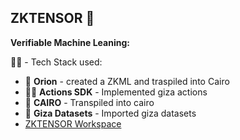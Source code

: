 ## ZKTENSOR 👋

**Verifiable Machine Leaning:**

🙋‍♀️  - Tech Stack used:
- 🌈 **Orion** - created a ZKML and traspiled into Cairo
- 👩‍💻 **Actions SDK** - Implemented giza actions 
- 🍿 **CAIRO** - Transpiled into cairo
- 🧙 **Giza Datasets** - Imported giza datasets
- [ZKTENSOR Workspace](https://actions-server-agi-dblzzhtf5q-ew.a.run.app/dashboard)
